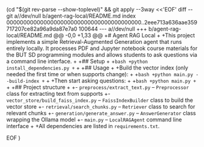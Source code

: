  (cd "$(git rev-parse --show-toplevel)" && git apply --3way <<'EOF' 
diff --git a//dev/null b/agent-rag-local/README.md
index 0000000000000000000000000000000000000000..2eee713a636aae359717207ce82a96a9da87e7a0 100644
--- a//dev/null
+++ b/agent-rag-local/README.md
@@ -0,0 +1,33 @@
+# Agent RAG Local
+
+This project implements a simple Retrieval-Augmented Generation agent that runs entirely locally. It processes PDF and Jupyter notebook course materials for the BUT SD programming modules and allows students to ask questions via a command line interface.
+
+## Setup
+
+```bash
+python install_dependencies.py
+```
+
+## Usage
+
+Build the vector index (only needed the first time or when supports change):
+
+```bash
+python main.py --build-index
+```
+
+Then start asking questions:
+
+```bash
+python main.py
+```
+
+## Project structure
+
+- `preprocess/extract_text.py` – `Preprocessor` class for extracting text from supports
+- `vector_store/build_faiss_index.py` – `FaissIndexBuilder` class to build the vector store
+- `retrieval/search_chunks.py` – `Retriever` class to search for relevant chunks
+- `generation/generate_answer.py` – `AnswerGenerator` class wrapping the Ollama model
+- `main.py` – `LocalRAGAgent` command line interface
+
+All dependencies are listed in `requirements.txt`.
 
EOF
)
